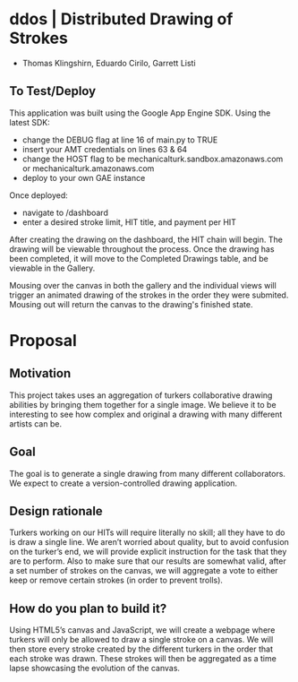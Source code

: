 ddos | Distributed Drawing of Strokes
=====================================
* Thomas Klingshirn, Eduardo Cirilo, Garrett Listi

To Test/Deploy
--------------
This application was built using the Google App Engine SDK. Using the latest SDK:
* change the DEBUG flag at line 16 of main.py to TRUE
* insert your AMT credentials on lines 63 & 64
* change the HOST flag to be mechanicalturk.sandbox.amazonaws.com or mechanicalturk.amazonaws.com
* deploy to your own GAE instance 

Once deployed:
* navigate to /dashboard
* enter a desired stroke limit, HIT title, and payment per HIT

After creating the drawing on the dashboard, the HIT chain will begin. The drawing will be viewable throughout the process. Once the drawing has been completed, it will move to the Completed Drawings table, and be viewable in the Gallery. 

Mousing over the canvas in both the gallery and the individual views will trigger an animated drawing of the strokes in the order they were submited. Mousing out will return the canvas to the drawing's finished state. 

Proposal
========

Motivation
----------
This project takes uses an aggregation of turkers collaborative drawing abilities by bringing them together for a single image.  We believe it to be interesting to see how complex and original a drawing with many different artists can be.

Goal
----
The goal is to generate a single drawing from many different collaborators.  We expect to create a version-controlled drawing application.

Design rationale
----------------
Turkers working on our HITs will require literally no skill; all they have to do is draw a single line. We aren’t worried about quality, but to avoid confusion on the turker’s end, we will provide explicit instruction for the task that they are to perform. Also to make sure that our results are somewhat valid, after a set number of strokes on the canvas, we will aggregate a vote to either keep or remove certain strokes (in order to prevent trolls).

How do you plan to build it?
----------------------------
Using HTML5’s canvas and JavaScript, we will create a webpage where turkers will only be allowed to draw a single stroke on a canvas. We will then store every stroke created by the different turkers in the order that each stroke was drawn. These strokes will then be aggregated as a time lapse showcasing the evolution of the canvas. 
